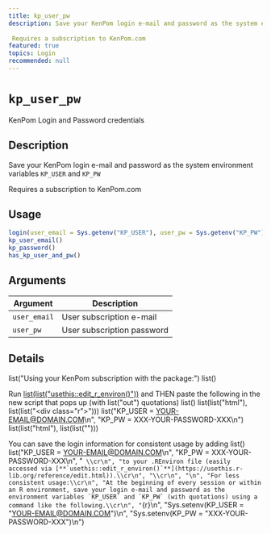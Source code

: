 ```yaml
---
title: kp_user_pw
description: Save your KenPom login e-mail and password as the system environment variables `KP_USER` and `KP_PW` 
 
 Requires a subscription to KenPom.com
featured: true
topics: Login
recommended: null
---
```

# `kp_user_pw`

KenPom Login and Password credentials


## Description

Save your KenPom login e-mail and password as the system environment variables `KP_USER` and `KP_PW` 
 
 Requires a subscription to KenPom.com


## Usage

```r
login(user_email = Sys.getenv("KP_USER"), user_pw = Sys.getenv("KP_PW"))
kp_user_email()
kp_password()
has_kp_user_and_pw()
```


## Arguments

Argument      |Description
------------- |----------------
`user_email`     |     User subscription e-mail
`user_pw`     |     User subscription password


## Details

list("Using your KenPom subscription with the package:")  list() 
 
 Run [list(list("usethis::edit_r_environ()"))](https://usethis.r-lib.org/reference/edit.html) and THEN paste the following in the new script that pops up (with list("out") quotations) list() list(list("html"), list(list("<div class=\"r\">"))) list("KP_USER = YOUR-EMAIL@DOMAIN.COM\n", "KP_PW = XXX-YOUR-PASSWORD-XXX\n") list(list("html"), list(list("</div>"))) 
 
 You can save the login information for consistent usage by adding list() list("KP_USER = YOUR-EMAIL@DOMAIN.COM\n", "KP_PW = XXX-YOUR-PASSWORD-XXX\n", "``` \\cr\n", "to your .REnviron file (easily accessed via [**`usethis::edit_r_environ()`**](https://usethis.r-lib.org/reference/edit.html)).\\cr\n", "\\cr\n", "\n", "For less consistent usage:\\cr\n", "At the beginning of every session or within an R environment, save your login e-mail and password as the environment variables `KP_USER` and `KP_PW` (with quotations) using a command like the following.\\cr\n", "```{r}\n", 
    "Sys.setenv(KP_USER = \"YOUR-EMAIL@DOMAIN.COM\")\n", "Sys.setenv(KP_PW = \"XXX-YOUR-PASSWORD-XXX\")\n")


